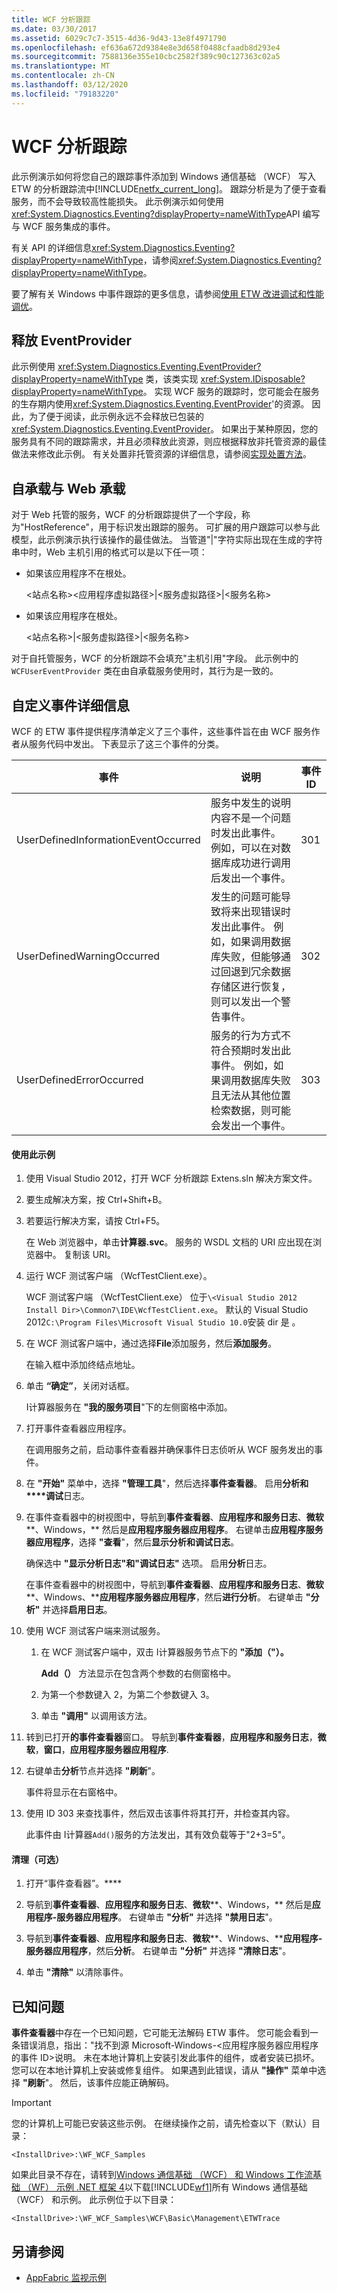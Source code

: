 ```yaml
---
title: WCF 分析跟踪
ms.date: 03/30/2017
ms.assetid: 6029c7c7-3515-4d36-9d43-13e8f4971790
ms.openlocfilehash: ef636a672d9384e8e3d658f0488cfaadb8d293e4
ms.sourcegitcommit: 7588136e355e10cbc2582f389c90c127363c02a5
ms.translationtype: MT
ms.contentlocale: zh-CN
ms.lasthandoff: 03/12/2020
ms.locfileid: "79183220"
---
```

# <a name="wcf-analytic-tracing"></a>WCF 分析跟踪
此示例演示如何将您自己的跟踪事件添加到 Windows 通信基础 （WCF） 写入 ETW 的分析跟踪流中[!INCLUDE[netfx_current_long](../../../../includes/netfx-current-long-md.md)]。 跟踪分析是为了便于查看服务，而不会导致较高性能损失。 此示例演示如何使用<xref:System.Diagnostics.Eventing?displayProperty=nameWithType>API 编写与 WCF 服务集成的事件。  
  
 有关 API 的详细信息<xref:System.Diagnostics.Eventing?displayProperty=nameWithType>，请参阅<xref:System.Diagnostics.Eventing?displayProperty=nameWithType>。  
  
 要了解有关 Windows 中事件跟踪的更多信息，请参阅[使用 ETW 改进调试和性能调优](https://docs.microsoft.com/archive/msdn-magazine/2007/april/event-tracing-improve-debugging-and-performance-tuning-with-etw)。  
  
## <a name="disposing-eventprovider"></a>释放 EventProvider  
 此示例使用 <xref:System.Diagnostics.Eventing.EventProvider?displayProperty=nameWithType> 类，该类实现 <xref:System.IDisposable?displayProperty=nameWithType>。 实现 WCF 服务的跟踪时，您可能会在服务的生存期内使用<xref:System.Diagnostics.Eventing.EventProvider>'的资源。 因此，为了便于阅读，此示例永远不会释放已包装的 <xref:System.Diagnostics.Eventing.EventProvider>。 如果出于某种原因，您的服务具有不同的跟踪需求，并且必须释放此资源，则应根据释放非托管资源的最佳做法来修改此示例。 有关处置非托管资源的详细信息，请参阅[实现处置方法](https://docs.microsoft.com/dotnet/standard/garbage-collection/implementing-dispose)。  
  
## <a name="self-hosting-vs-web-hosting"></a>自承载与 Web 承载  
 对于 Web 托管的服务，WCF 的分析跟踪提供了一个字段，称为"HostReference"，用于标识发出跟踪的服务。 可扩展的用户跟踪可以参与此模型，此示例演示执行该操作的最佳做法。 当管道"&#124;"字符实际出现在生成的字符串中时，Web 主机引用的格式可以是以下任一项：  
  
- 如果该应用程序不在根处。  
  
     \<站点名称>\<应用程序虚拟路径>&#124;\<服务虚拟路径>&#124;\<服务名称>  
  
- 如果该应用程序在根处。  
  
     \<站点名称>&#124;\<服务虚拟路径>&#124;\<服务名称>  
  
 对于自托管服务，WCF 的分析跟踪不会填充"主机引用"字段。 此示例中的 `WCFUserEventProvider` 类在由自承载服务使用时，其行为是一致的。  
  
## <a name="custom-event-details"></a>自定义事件详细信息  
 WCF 的 ETW 事件提供程序清单定义了三个事件，这些事件旨在由 WCF 服务作者从服务代码中发出。 下表显示了这三个事件的分类。  
  
|事件|说明|事件 ID|  
|-----------|-----------------|--------------|  
|UserDefinedInformationEventOccurred|服务中发生的说明内容不是一个问题时发出此事件。 例如，可以在对数据库成功进行调用后发出一个事件。|301|  
|UserDefinedWarningOccurred|发生的问题可能导致将来出现错误时发出此事件。 例如，如果调用数据库失败，但能够通过回退到冗余数据存储区进行恢复，则可以发出一个警告事件。|302|  
|UserDefinedErrorOccurred|服务的行为方式不符合预期时发出此事件。 例如，如果调用数据库失败且无法从其他位置检索数据，则可能会发出一个事件。|303|  
  
#### <a name="to-use-this-sample"></a>使用此示例  
  
1. 使用 Visual Studio 2012，打开 WCF 分析跟踪 Extens.sln 解决方案文件。  
  
2. 要生成解决方案，按 Ctrl+Shift+B。  
  
3. 若要运行解决方案，请按 Ctrl+F5。  
  
     在 Web 浏览器中，单击**计算器.svc**。 服务的 WSDL 文档的 URI 应出现在浏览器中。 复制该 URI。  
  
4. 运行 WCF 测试客户端 （WcfTestClient.exe）。  
  
     WCF 测试客户端 （WcfTestClient.exe） 位于`\<Visual Studio 2012 Install Dir>\Common7\IDE\WcfTestClient.exe`。 默认的 Visual Studio 2012`C:\Program Files\Microsoft Visual Studio 10.0`安装 dir 是 。  
  
5. 在 WCF 测试客户端中，通过选择**File**添加服务，然后**添加服务**。  
  
     在输入框中添加终结点地址。  
  
6. 单击 **“确定”**，关闭对话框。  
  
     I计算器服务在 **"我的服务项目**"下的左侧窗格中添加。  
  
7. 打开事件查看器应用程序。  
  
     在调用服务之前，启动事件查看器并确保事件日志侦听从 WCF 服务发出的事件。  
  
8. 在 **"开始"** 菜单中，选择 **"管理工具**"，然后选择**事件查看器**。 启用**分析和****调试**日志。  
  
9. 在事件查看器中的树视图中，导航到**事件查看器**、**应用程序和服务日志**、**微软****、Windows，** 然后是**应用程序服务器应用程序**。 右键单击**应用程序服务器应用程序**，选择 **"查看**"，然后**显示分析和调试日志**。  
  
     确保选中 **"显示分析日志"和"调试日志"** 选项。 启用**分析**日志。  
  
     在事件查看器中的树视图中，导航到**事件查看器**、**应用程序和服务日志**、**微软****、Windows、****应用程序服务器应用程序**，然后**进行分析**。 右键单击 **"分析"** 并选择**启用日志**。  
  
10. 使用 WCF 测试客户端来测试服务。  
  
    1. 在 WCF 测试客户端中，双击 I计算器服务节点下的 **"添加（"）。**  
  
         **Add（）** 方法显示在包含两个参数的右侧窗格中。  
  
    2. 为第一个参数键入 2，为第二个参数键入 3。  
  
    3. 单击 **"调用"** 以调用该方法。  
  
11. 转到已打开**的事件查看器**窗口。 导航到**事件查看器**，**应用程序和服务日志**，**微软**，**窗口**，**应用程序服务器应用程序**.  
  
12. 右键单击**分析**节点并选择 **"刷新**"。  
  
     事件将显示在右窗格中。  
  
13. 使用 ID 303 来查找事件，然后双击该事件将其打开，并检查其内容。  
  
     此事件由 I计算器`Add()`服务的方法发出，其有效负载等于"2+3=5"。  
  
#### <a name="to-clean-up-optional"></a>清理（可选）  
  
1. 打开“事件查看器”。****  
  
2. 导航到**事件查看器**、**应用程序和服务日志**、**微软****、Windows，** 然后是**应用程序-服务器应用程序**。 右键单击 **"分析"** 并选择 **"禁用日志**"。  
  
3. 导航到**事件查看器**、**应用程序和服务日志**、**微软****、Windows、****应用程序-服务器应用程序**，然后**分析**。 右键单击 **"分析"** 并选择 **"清除日志**"。  
  
4. 单击 **"清除"** 以清除事件。  
  
## <a name="known-issue"></a>已知问题  
 **事件查看器**中存在一个已知问题，它可能无法解码 ETW 事件。 您可能会看到一条错误消息，指出："找不到源 Microsoft-Windows-\<应用程序服务器应用程序的事件 ID>说明。 未在本地计算机上安装引发此事件的组件，或者安装已损坏。 您可以在本地计算机上安装或修复组件。 如果遇到此错误，请从 **"操作"** 菜单中选择 **"刷新**"。 然后，该事件应能正确解码。  
  
> [!IMPORTANT]
> 您的计算机上可能已安装这些示例。 在继续操作之前，请先检查以下（默认）目录：  
>
> `<InstallDrive>:\WF_WCF_Samples`  
>
> 如果此目录不存在，请转到[Windows 通信基础 （WCF） 和 Windows 工作流基础 （WF） 示例 .NET 框架 4](https://www.microsoft.com/download/details.aspx?id=21459)以下载[!INCLUDE[wf1](../../../../includes/wf1-md.md)]所有 Windows 通信基础 （WCF） 和示例。 此示例位于以下目录：  
>
> `<InstallDrive>:\WF_WCF_Samples\WCF\Basic\Management\ETWTrace`  
  
## <a name="see-also"></a>另请参阅

- [AppFabric 监视示例](https://docs.microsoft.com/previous-versions/appfabric/ff383407(v=azure.10))
